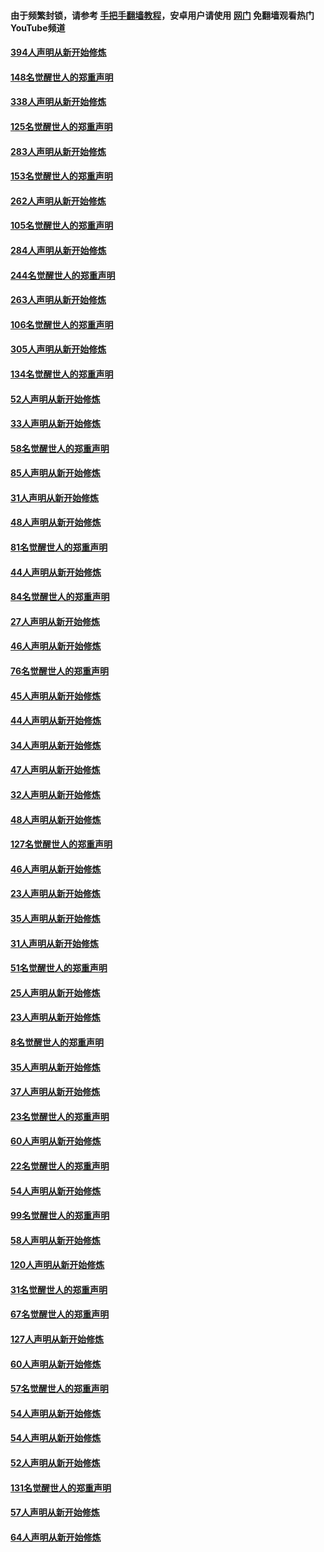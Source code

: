 #### 由于频繁封锁，请参考 [手把手翻墙教程](https://github.com/gfw-breaker/guides/wiki/)，安卓用户请使用 [网门](https://github.com/gfw-breaker/nogfw/blob/master/dl.md?t=05062200) 免翻墙观看热门YouTube频道 

#### [394人声明从新开始修炼](../pages/91/423914.md?t=05062200) 

#### [148名觉醒世人的郑重声明](../pages/91/423913.md?t=05062200) 

#### [338人声明从新开始修炼](../pages/91/423540.md?t=05062200) 

#### [125名觉醒世人的郑重声明](../pages/91/423539.md?t=05062200) 

#### [283人声明从新开始修炼](../pages/91/423296.md?t=05062200) 

#### [153名觉醒世人的郑重声明](../pages/91/423295.md?t=05062200) 

#### [262人声明从新开始修炼](../pages/91/423004.md?t=05062200) 

#### [105名觉醒世人的郑重声明](../pages/91/423003.md?t=05062200) 

#### [284人声明从新开始修炼](../pages/91/422707.md?t=05062200) 

#### [244名觉醒世人的郑重声明](../pages/91/422706.md?t=05062200) 

#### [263人声明从新开始修炼](../pages/91/422553.md?t=05062200) 

#### [106名觉醒世人的郑重声明](../pages/91/422552.md?t=05062200) 

#### [305人声明从新开始修炼](../pages/91/422153.md?t=05062200) 

#### [134名觉醒世人的郑重声明](../pages/91/422152.md?t=05062200) 

#### [52人声明从新开始修炼](../pages/91/421846.md?t=05062200) 

#### [33人声明从新开始修炼](../pages/91/421804.md?t=05062200) 

#### [58名觉醒世人的郑重声明](../pages/91/421845.md?t=05062200) 

#### [85人声明从新开始修炼](../pages/91/421769.md?t=05062200) 

#### [31人声明从新开始修炼](../pages/91/421763.md?t=05062200) 

#### [48人声明从新开始修炼](../pages/91/421605.md?t=05062200) 

#### [81名觉醒世人的郑重声明](../pages/91/421656.md?t=05062200) 

#### [44人声明从新开始修炼](../pages/91/421544.md?t=05062200) 

#### [84名觉醒世人的郑重声明](../pages/91/421543.md?t=05062200) 

#### [27人声明从新开始修炼](../pages/91/421465.md?t=05062200) 

#### [46人声明从新开始修炼](../pages/91/421454.md?t=05062200) 

#### [76名觉醒世人的郑重声明](../pages/91/421453.md?t=05062200) 

#### [45人声明从新开始修炼](../pages/91/421452.md?t=05062200) 

#### [44人声明从新开始修炼](../pages/91/421422.md?t=05062200) 

#### [34人声明从新开始修炼](../pages/91/421322.md?t=05062200) 

#### [47人声明从新开始修炼](../pages/91/421264.md?t=05062200) 

#### [32人声明从新开始修炼](../pages/91/421225.md?t=05062200) 

#### [48人声明从新开始修炼](../pages/91/421202.md?t=05062200) 

#### [127名觉醒世人的郑重声明](../pages/91/421224.md?t=05062200) 

#### [46人声明从新开始修炼](../pages/91/421203.md?t=05062200) 

#### [23人声明从新开始修炼](../pages/91/421138.md?t=05062200) 

#### [35人声明从新开始修炼](../pages/91/421122.md?t=05062200) 

#### [31人声明从新开始修炼](../pages/91/421081.md?t=05062200) 

#### [51名觉醒世人的郑重声明](../pages/91/421080.md?t=05062200) 

#### [25人声明从新开始修炼](../pages/91/421020.md?t=05062200) 

#### [23人声明从新开始修炼](../pages/91/420884.md?t=05062200) 

#### [8名觉醒世人的郑重声明](../pages/91/420883.md?t=05062200) 

#### [35人声明从新开始修炼](../pages/91/420809.md?t=05062200) 

#### [37人声明从新开始修炼](../pages/91/420766.md?t=05062200) 

#### [23名觉醒世人的郑重声明](../pages/91/420765.md?t=05062200) 

#### [60人声明从新开始修炼](../pages/91/420727.md?t=05062200) 

#### [22名觉醒世人的郑重声明](../pages/91/420726.md?t=05062200) 

#### [54人声明从新开始修炼](../pages/91/420529.md?t=05062200) 

#### [99名觉醒世人的郑重声明](../pages/91/420528.md?t=05062200) 

#### [58人声明从新开始修炼](../pages/91/420198.md?t=05062200) 

#### [120人声明从新开始修炼](../pages/91/420141.md?t=05062200) 

#### [31名觉醒世人的郑重声明](../pages/91/420197.md?t=05062200) 

#### [67名觉醒世人的郑重声明](../pages/91/420140.md?t=05062200) 

#### [127人声明从新开始修炼](../pages/91/420082.md?t=05062200) 

#### [60人声明从新开始修炼](../pages/91/420081.md?t=05062200) 

#### [57名觉醒世人的郑重声明](../pages/91/420080.md?t=05062200) 

#### [54人声明从新开始修炼](../pages/91/419533.md?t=05062200) 

#### [54人声明从新开始修炼](../pages/91/419532.md?t=05062200) 

#### [52人声明从新开始修炼](../pages/91/419531.md?t=05062200) 

#### [131名觉醒世人的郑重声明](../pages/91/419530.md?t=05062200) 

#### [57人声明从新开始修炼](../pages/91/419430.md?t=05062200) 

#### [64人声明从新开始修炼](../pages/91/419429.md?t=05062200) 

